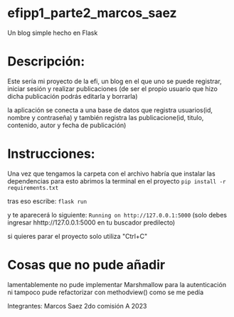 # efipp1_parte2_marcos_saez
Un blog simple hecho en Flask

# Descripción:
Este sería mi proyecto de la efi, un blog en el que uno se puede registrar, iniciar sesión y realizar publicaciones 
(de ser el propio usuario que hizo dicha publicación podrás editarla y borrarla)

la aplicación se conecta a una base de datos que registra usuarios(id, nombre y contraseña)
y también registra las publicacione(id, titulo, contenido, autor y fecha de publicación)

# Instrucciones:
Una vez que tengamos la carpeta con el archivo habría que instalar las dependencias
para esto abrimos la terminal en el proyecto
`pip install -r requirements.txt`

tras eso escribe:
`flask run`

y te aparecerá lo siguiente:
`Running on http://127.0.0.1:5000`
(solo debes ingresar hhttp://127.0.0.1:5000 en tu buscador predilecto)

si quieres parar el proyecto solo utiliza "Ctrl+C"

# Cosas que no pude añadir
lamentablemente no pude implementar Marshmallow para la autenticación 
ni tampoco pude refactorizar con methodview() como se me pedía

Integrantes:
Marcos Saez
2do comisión A 2023
